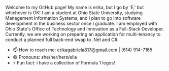 Welcome to my GitHub page! My name is erika, but I go by 'E,' but whichever is OK! I am a student at Ohio State University, studying Management Information Systems, and I plan to go into software development in the business sector once I graduate. I am employed with Ohio State's Office of Technology and Innovation as a Full-Stack Developer. Currently, we are working on preparing an application for multi-tenancy to conduct a planned full back-end swap to .Net and C#. 

- 📫 How to reach me: erikagabriela817@gmail.com | (614) 914-7165 
- 😄 Pronouns: she/her/hers/ella
- ⚡ Fun fact: i have a collection of Formula 1 legos!

